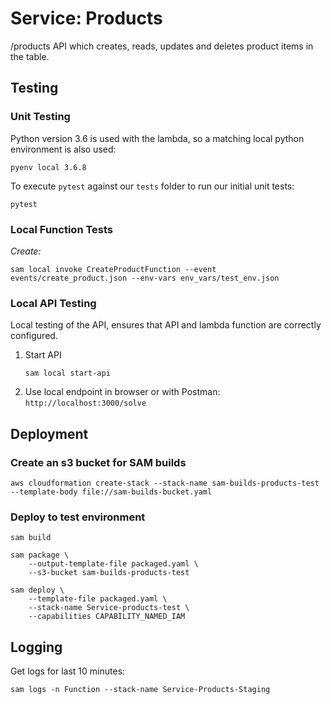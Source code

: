 # Service: Products
/products API which creates, reads, updates and deletes product items in the table.


## Testing
### Unit Testing
Python version 3.6 is used with the lambda, so a matching local python environment is also used:
```
pyenv local 3.6.8
```

To execute `pytest` against our `tests` folder to run our initial unit tests:
```
pytest
```

### Local Function Tests
*Create:*
```
sam local invoke CreateProductFunction --event events/create_product.json --env-vars env_vars/test_env.json
```

### Local API Testing
Local testing of the API, ensures that API and lambda function are correctly configured.
1. Start API
    ```
    sam local start-api
    ```
1. Use local endpoint in browser or with Postman: `http://localhost:3000/solve`

## Deployment
### Create an s3 bucket for SAM builds
```
aws cloudformation create-stack --stack-name sam-builds-products-test --template-body file://sam-builds-bucket.yaml
```

### Deploy to test environment
```
sam build

sam package \
    --output-template-file packaged.yaml \
    --s3-bucket sam-builds-products-test

sam deploy \
    --template-file packaged.yaml \
    --stack-name Service-products-test \
    --capabilities CAPABILITY_NAMED_IAM
```

## Logging
Get logs for last 10 minutes:
```
sam logs -n Function --stack-name Service-Products-Staging
```
